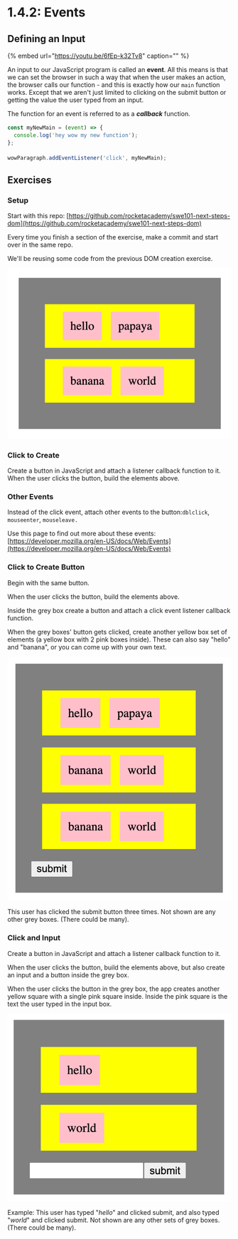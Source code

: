 # 1.4.2: Events

## Defining an Input

{% embed url="https://youtu.be/6fEp-k32Tv8" caption="" %}

An input to our JavaScript program is called an **event**. All this means is that we can set the browser in such a way that when the user makes an action, the browser calls our function - and this is exactly how our `main` function works. Except that we aren't just limited to clicking on the submit button or getting the value the user typed from an input.

The function for an event is referred to as a _**callback**_ function.

```js
const myNewMain = (event) => {
  console.log('hey wow my new function');
};

wowParagraph.addEventListener('click', myNewMain);
```

## Exercises

### Setup

Start with this repo: [https://github.com/rocketacademy/swe101-next-steps-dom](https://github.com/rocketacademy/swe101-next-steps-dom)

Every time you finish a section of the exercise, make a commit and start over in the same repo.

We'll be reusing some code from the previous DOM creation exercise.

![ss](../../.gitbook/assets/screen-shot-2020-09-29-at-6.52.58-pm.png)

### Click to Create

Create a button in JavaScript and attach a listener callback function to it. When the user clicks the button, build the elements above.

### Other Events

Instead of the click event, attach other events to the button:`dblclick`, `mouseenter`, `mouseleave.`

Use this page to find out more about these events: [https://developer.mozilla.org/en-US/docs/Web/Events](https://developer.mozilla.org/en-US/docs/Web/Events)

### Click to Create Button

Begin with the same button.

When the user clicks the button, build the elements above.

Inside the grey box create a button and attach a click event listener callback function.

When the grey boxes' button gets clicked, create another yellow box set of elements \(a yellow box with 2 pink boxes inside\). These can also say "hello" and "banana", or you can come up with your own text.

![dd](../../.gitbook/assets/screen-shot-2020-10-15-at-5.49.12-pm.png)

This user has clicked the submit button three times. Not shown are any other grey boxes. \(There could be many\).

### **Click and Input**

Create a button in JavaScript and attach a listener callback function to it.

When the user clicks the button, build the elements above, but also create an input and a button inside the grey box.

When the user clicks the button in the grey box, the app creates another yellow square with a single pink square inside. Inside the pink square is the text the user typed in the input box.

![](../../.gitbook/assets/screen-shot-2020-10-15-at-5.27.39-pm.png)

Example: This user has typed "_hello_" and clicked submit, and also typed "_world_" and clicked submit. Not shown are any other sets of grey boxes. \(There could be many\).
